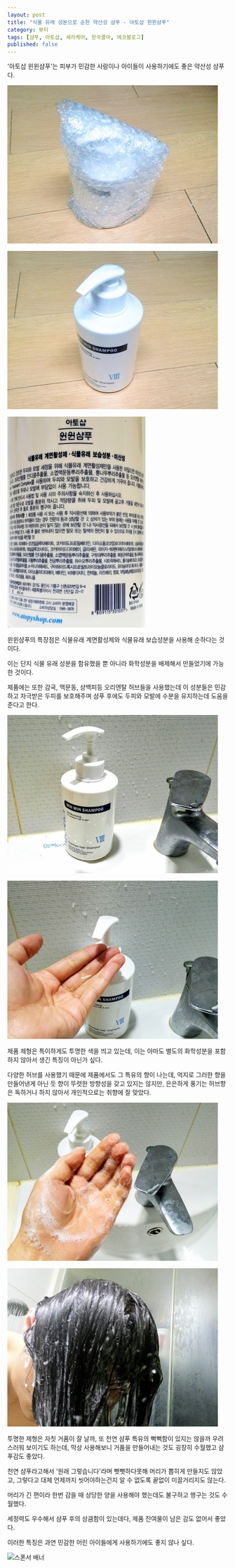 ```yaml
---
layout: post
title: "식물 유래 성분으로 순한 약산성 샴푸 - 아토샵 윈윈샴푸"
category: 뷰티
tags: [샴푸, 아토샵, 세라케어, 한국콜마, 에코블로그]
published: false
---
```


'아토샵 윈윈샴푸'는 피부가 민감한 사람이나 아이들이 사용하기에도 좋은 약산성 샴푸다.

![포장](/images/review/atoshop-win-win-shampoo-01.jpg)

![제품](/images/review/atoshop-win-win-shampoo-02.jpg)

![표기](/images/review/atoshop-win-win-shampoo-03.jpg)

윈윈샴푸의 특장점은 식물유래 계면활성제와 식물유래 보습성분을 사용해 순하다는 것이다.

이는 단지 식물 유래 성분을 함유했을 뿐 아니라 화학성분을 배제해서 만들었기에 가능한 것이다.

제품에는 또한 감국, 맥문동, 상백피등 오리엔탈 허브들을 사용했는데
이 성분들은 민감하고 자극받은 두피를 보호해주며
샴푸 후에도 두피와 모발에 수분을 유지하는데 도움을 준다고 한다.

![사용 1](/images/review/atoshop-win-win-shampoo-04.jpg)

![사용 2](/images/review/atoshop-win-win-shampoo-05.jpg)

제품 제형은 특이하게도 투명한 색을 띄고 있는데,
이는 아마도 별도의 화학성분을 포함하지 않아서 생긴 특징이 아닌가 싶다.

다양한 허브를 사용했기 때문에 제품에서도 그 특유의 향이 나는데,
억지로 그러한 향을 만들어낸게 아닌 듯 향이 뚜렷한 방향성을 갖고 있지는 않지만,
은은하게 풍기는 허브향은 독하거나 하지 않아서 개인적으로는 취향에 잘 맞았다.

![사용 3](/images/review/atoshop-win-win-shampoo-06.jpg)

![사용 4](/images/review/atoshop-win-win-shampoo-07.jpg)

투명한 제형은 자칫 거품이 잘 날까, 또 천연 샴푸 특유의 뻑뻑함이 있지는 않을까 우려스러워 보이기도 하는데,
막상 사용해보니 거품을 만들어내는 것도 굉장히 수월했고 샴푸감도 좋았다.

천연 샴푸라고해서 '원래 그렇습니다'라며 뻣뻣하다못해 머리가 뽑히게 만들지도 않았고,
그렇다고 대체 언제까지 씻어야하는건지 알 수 없도록 끝없이 미끌거리지도 않는다.

머리가 긴 편이라 한번 감을 때 상당한 양을 사용해야 했는데도 불구하고 행구는 것도 수월했다.

세정력도 우수해서 샴푸 후의 상큼함이 있는데다, 제품 잔여물이 남은 감도 없어서 좋았다.

이러한 특징은 과연 민감한 어린 아이들에게 사용하기에도 좋지 않나 싶다.



![스폰서 배너](http://echoblog.net/images/sponsor-banner.png "이 글은 에코블로그를 통해 해당 업체에서 페이백을 제공받아 작성한 리뷰다.")
